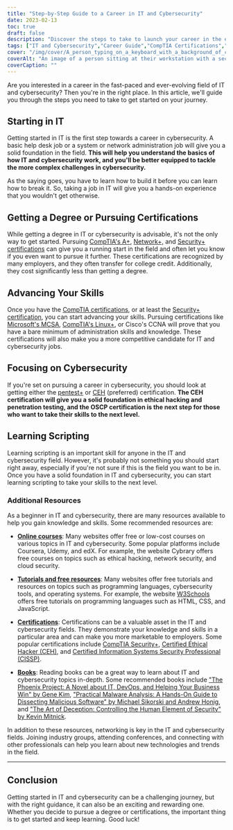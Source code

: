 ```yaml
---
title: "Step-by-Step Guide to a Career in IT and Cybersecurity"
date: 2023-02-13
toc: true
draft: false
description: "Discover the steps to take to launch your career in the exciting and ever-evolving field of IT and Cybersecurity with this comprehensive guide"
tags: ["IT and Cybersecurity","Career Guide","CompTIA Certifications","MCSA","Linux+","CCNA","Penetration Testing","Ethical Hacking","OSCP","Scripting","IT Jobs","Cybersecurity Jobs"]
cover: "/img/cover/A_person_typing_on_a_keyboard_with_a_background_of_computer.png"
coverAlt: "An image of a person sitting at their workstation with a security lock in the foreground, indicating the importance of securing workstations."
coverCaption: ""
---
```



Are you interested in a career in the fast-paced and ever-evolving field of IT and cybersecurity? Then you're in the right place. In this article, we'll guide you through the steps you need to take to get started on your journey.

## Starting in IT

Getting started in IT is the first step towards a career in cybersecurity. A basic help desk job or a system or network administration job will give you a solid foundation in the field. **This will help you understand the basics of how IT and cybersecurity work, and you'll be better equipped to tackle the more complex challenges in cybersecurity.**

As the saying goes, you have to learn how to build it before you can learn how to break it. So, taking a job in IT will give you a hands-on experience that you wouldn't get otherwise. 

## Getting a Degree or Pursuing Certifications

While getting a degree in IT or cybersecurity is advisable, it's not the only way to get started. Pursuing [CompTIA's A+](https://simeononsecurity.ch/articles/passing-comptias-a-plus-exams-220-1101-and-220-1102/), [Network+,](https://www.comptia.org/certifications/network) and [Security+ certifications](https://simeononsecurity.ch/articles/comptias-security-plus-sy0-601-what-do-you-need-to-know/) can give you a running start in the field and often let you know if you even want to pursue it further. These certifications are recognized by many employers, and they often transfer for college credit. Additionally, they cost significantly less than getting a degree.

## Advancing Your Skills

Once you have the [CompTIA certifications](https://simeononsecurity.ch/articles/tips-and-tricks-for-passing-comptia-exams/), or at least the [Security+ certification](https://simeononsecurity.ch/articles/comptias-security-plus-sy0-601-what-do-you-need-to-know/), you can start advancing your skills. Pursuing certifications like [Microsoft's MCSA](https://www.microsoft.com/en-us/learning/certification), [CompTIA's Linux+](https://www.comptia.org/certifications/linux), or Cisco's CCNA will prove that you have a bare minimum of administration skills and knowledge. These certifications will also make you a more competitive candidate for IT and cybersecurity jobs.

## Focusing on Cybersecurity

If you're set on pursuing a career in cybersecurity, you should look at getting either the [pentest+](https://www.comptia.org/certifications/pentest) or [CEH](https://www.eccouncil.org/train-certify/certified-ethical-hacker-ceh/) (preferred) certification. **The CEH certification will give you a solid foundation in ethical hacking and penetration testing, and the OSCP certification is the next step for those who want to take their skills to the next level.**

## Learning Scripting

Learning scripting is an important skill for anyone in the IT and cybersecurity field. However, it's probably not something you should start right away, especially if you're not sure if this is the field you want to be in. Once you have a solid foundation in IT and cybersecurity, you can start learning scripting to take your skills to the next level.

### Additional Resources

As a beginner in IT and cybersecurity, there are many resources available to help you gain knowledge and skills. Some recommended resources are:

- [**Online courses**](https://simeononsecurity.ch/recommendations/learning_resources/): Many websites offer free or low-cost courses on various topics in IT and cybersecurity. Some popular platforms include Coursera, Udemy, and edX. For example, the website Cybrary offers free courses on topics such as ethical hacking, network security, and cloud security.

- [**Tutorials and free resources**](https://simeononsecurity.ch/recommendations/learning_resources/): Many websites offer free tutorials and resources on topics such as programming languages, cybersecurity tools, and operating systems. For example, the website [W3Schools](https://www.w3schools.com/) offers free tutorials on programming languages such as HTML, CSS, and JavaScript.

- [**Certifications**](https://simeononsecurity.ch/recommendations/certifications/): Certifications can be a valuable asset in the IT and cybersecurity fields. They demonstrate your knowledge and skills in a particular area and can make you more marketable to employers. Some popular certifications include [CompTIA Security+](https://simeononsecurity.ch/articles/comptias-security-plus-sy0-601-what-do-you-need-to-know/), [Certified Ethical Hacker (CEH)](https://www.eccouncil.org/train-certify/certified-ethical-hacker-ceh/), and [Certified Information Systems Security Professional (CISSP)](https://www.isc2.org/Certifications/CISSP).

- [**Books**](https://simeononsecurity.ch/recommendations/books/): Reading books can be a great way to learn about IT and cybersecurity topics in-depth. Some recommended books include ["The Phoenix Project: A Novel about IT, DevOps, and Helping Your Business Win" by Gene Kim](https://amzn.to/3xVIRhy), ["Practical Malware Analysis: A Hands-On Guide to Dissecting Malicious Software" by Michael Sikorski and Andrew Honig](https://amzn.to/3xVXzFa), and ["The Art of Deception: Controlling the Human Element of Security" by Kevin Mitnick](https://amzn.to/3SuW8qL).

In addition to these resources, networking is key in the IT and cybersecurity fields. Joining industry groups, attending conferences, and connecting with other professionals can help you learn about new technologies and trends in the field.
______

## Conclusion

Getting started in IT and cybersecurity can be a challenging journey, but with the right guidance, it can also be an exciting and rewarding one. Whether you decide to pursue a degree or certifications, the important thing is to get started and keep learning. Good luck!
